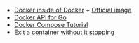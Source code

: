 -   [Docker inside of Docker](https://stackoverflow.com/questions/27879713/is-it-ok-to-run-docker-from-inside-docker) + [Official image](https://hub.docker.com/_/docker)
-   [Docker API for Go](https://docs.docker.com/engine/api/sdk/)
-   [Docker Compose Tutorial](https://www.youtube.com/watch?v=Qw9zlE3t8Ko&t=352s)
-   [Exit a container without it stopping](https://serverfault.com/questions/661909/the-right-way-to-keep-docker-container-started-when-it-used-for-periodic-tasks)
